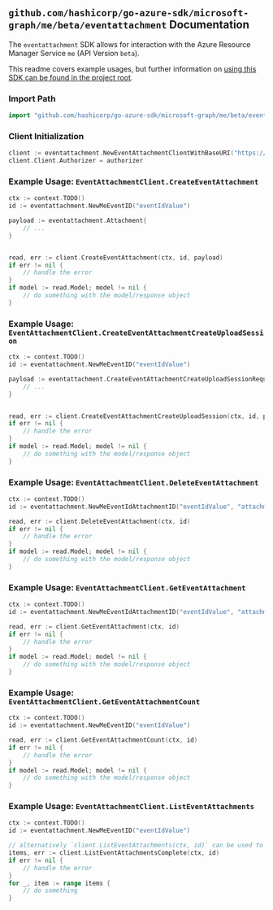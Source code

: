 
## `github.com/hashicorp/go-azure-sdk/microsoft-graph/me/beta/eventattachment` Documentation

The `eventattachment` SDK allows for interaction with the Azure Resource Manager Service `me` (API Version `beta`).

This readme covers example usages, but further information on [using this SDK can be found in the project root](https://github.com/hashicorp/go-azure-sdk/tree/main/docs).

### Import Path

```go
import "github.com/hashicorp/go-azure-sdk/microsoft-graph/me/beta/eventattachment"
```


### Client Initialization

```go
client := eventattachment.NewEventAttachmentClientWithBaseURI("https://management.azure.com")
client.Client.Authorizer = authorizer
```


### Example Usage: `EventAttachmentClient.CreateEventAttachment`

```go
ctx := context.TODO()
id := eventattachment.NewMeEventID("eventIdValue")

payload := eventattachment.Attachment{
	// ...
}


read, err := client.CreateEventAttachment(ctx, id, payload)
if err != nil {
	// handle the error
}
if model := read.Model; model != nil {
	// do something with the model/response object
}
```


### Example Usage: `EventAttachmentClient.CreateEventAttachmentCreateUploadSession`

```go
ctx := context.TODO()
id := eventattachment.NewMeEventID("eventIdValue")

payload := eventattachment.CreateEventAttachmentCreateUploadSessionRequest{
	// ...
}


read, err := client.CreateEventAttachmentCreateUploadSession(ctx, id, payload)
if err != nil {
	// handle the error
}
if model := read.Model; model != nil {
	// do something with the model/response object
}
```


### Example Usage: `EventAttachmentClient.DeleteEventAttachment`

```go
ctx := context.TODO()
id := eventattachment.NewMeEventIdAttachmentID("eventIdValue", "attachmentIdValue")

read, err := client.DeleteEventAttachment(ctx, id)
if err != nil {
	// handle the error
}
if model := read.Model; model != nil {
	// do something with the model/response object
}
```


### Example Usage: `EventAttachmentClient.GetEventAttachment`

```go
ctx := context.TODO()
id := eventattachment.NewMeEventIdAttachmentID("eventIdValue", "attachmentIdValue")

read, err := client.GetEventAttachment(ctx, id)
if err != nil {
	// handle the error
}
if model := read.Model; model != nil {
	// do something with the model/response object
}
```


### Example Usage: `EventAttachmentClient.GetEventAttachmentCount`

```go
ctx := context.TODO()
id := eventattachment.NewMeEventID("eventIdValue")

read, err := client.GetEventAttachmentCount(ctx, id)
if err != nil {
	// handle the error
}
if model := read.Model; model != nil {
	// do something with the model/response object
}
```


### Example Usage: `EventAttachmentClient.ListEventAttachments`

```go
ctx := context.TODO()
id := eventattachment.NewMeEventID("eventIdValue")

// alternatively `client.ListEventAttachments(ctx, id)` can be used to do batched pagination
items, err := client.ListEventAttachmentsComplete(ctx, id)
if err != nil {
	// handle the error
}
for _, item := range items {
	// do something
}
```

